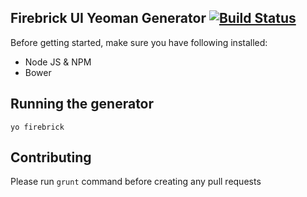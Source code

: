 ## Firebrick UI Yeoman Generator [![Build Status](https://travis-ci.org/smasala/generator-firebrick-ui.svg)](https://travis-ci.org/smasala/generator-firebrick-ui)

Before getting started, make sure you have following installed:

* Node JS & NPM
* Bower

## Running the generator

    yo firebrick
    
## Contributing

Please run `grunt` command before creating any pull requests